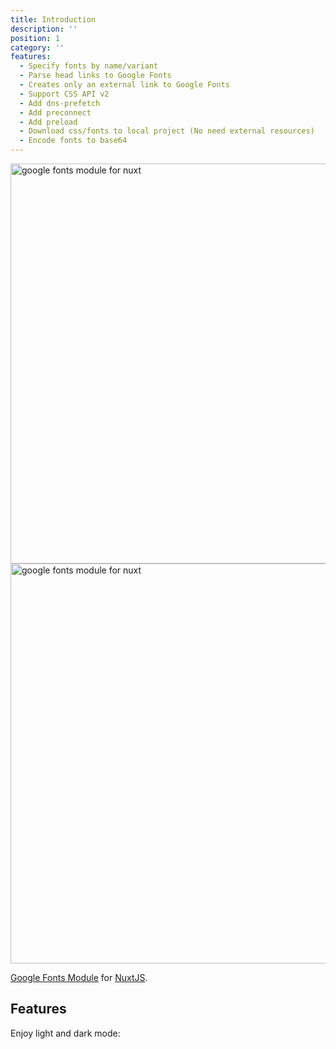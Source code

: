 ```yaml
---
title: Introduction
description: ''
position: 1
category: ''
features:
  - Specify fonts by name/variant
  - Parse head links to Google Fonts
  - Creates only an external link to Google Fonts
  - Support CSS API v2
  - Add dns-prefetch
  - Add preconnect
  - Add preload
  - Download css/fonts to local project (No need external resources)
  - Encode fonts to base64
---
```


<img src="/preview.svg" class="light-img" width="1280" height="640" alt="google fonts module for nuxt"/>
<img src="/preview-dark.svg" class="dark-img" width="1280" height="640" alt="google fonts module for nuxt"/>

[Google Fonts Module](https://github.com/nuxt-community/google-fonts-module) for [NuxtJS](https://nuxtjs.org).


## Features

<list :items="features"></list>

<p class="flex items-center">Enjoy light and dark mode:&nbsp;<app-color-switcher class="inline-flex ml-2"></app-color-switcher></p>
